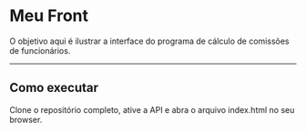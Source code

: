 # Meu Front

O objetivo aqui é ilustrar a interface do programa de cálculo de comissões de funcionários.

---
## Como executar

Clone o repositório completo, ative a API e abra o arquivo index.html no seu browser.
